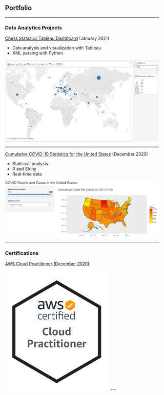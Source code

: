 ## Portfolio

---

### Data Analytics Projects

[Chess Statistics Tableau Dashboard](vanvurenl1.github.io/ChessStats) (January 2021)

* Data analysis and visualization with Tableau
* XML parsing with Python

<img src="images/top_players_per_country.PNG?raw=true"/>

---
[Cumulative COVID-19 Statistics for the United States](vanvurenl1.github.io/COVIDMap) (December 2020)

* Statisical analysis
* R and Shiny
* Real-time data

<img src="images/shinyappdemo.PNG?raw=true"/>

---

### Certifications

[AWS Cloud Practitioner (December 2020)](vanvurenl1.github.io/AWSCloudPractitioner)

<img src="images/cloudpractitioner.PNG?raw=true"/>
---
<!-- 
I'm grateful for Github user evanca for the forked template to complete this page. 
Here's the link to the template: https://github.com/evanca/quick-portfolio 
-->
